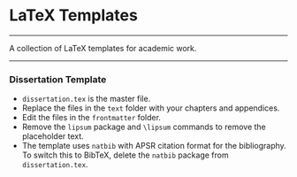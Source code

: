 # LaTeX Templates

---------------------------------------------------------------

A collection of LaTeX templates for academic work.

---------------------------------------------------------------

### Dissertation Template

- `dissertation.tex` is the master file.
- Replace the files in the `text` folder with your chapters and appendices.
- Edit the files in the `frontmatter` folder.
- Remove the `lipsum` package and `\lipsum` commands to remove the placeholder text.
- The template uses `natbib` with APSR citation format for the bibliography. To switch this to BibTeX, delete the `natbib` package from `dissertation.tex`.
